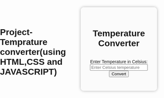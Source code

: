 # Project- Temprature converter(using HTML,CSS and JAVASCRIPT)

<!DOCTYPE html>
<html lang="en">
<head>
<meta charset="UTF-8">
<meta name="viewport" content="width=device-width, initial-scale=1.0">
<title>Temperature Converter</title>


<style>
  body {
    margin: 0;
    padding: 0;
    font-family: Arial, sans-serif;
    background-image: url('PT.jpeg');
    background-size: cover;
    background-position: center;
    background-repeat: no-repeat;
    min-height: 110vh;
    display: flex;
    justify-content: center;
    align-items: center;
  }
  .container {
    background-color: rgba(252, 252, 252, 0.8);
    padding: 30px;
    border-radius: 10px;
    box-shadow: 0px 0px 10px rgba(0, 0, 0, 0.3);
    text-align: center;
  }
</style>


</head>
<body>
<div class="container">
  <h1>Temperature Converter</h1><br>
  <label for="celsius">Enter Temperature in Celsius:</label>
  <input type="number" id="celsius" placeholder="Enter Celsius temperature" step="0.1">
  <button onclick="convertTemperature()">Convert</button>
  <p id="result"></p>
</div>


<script>
  function convertTemperature() {
    const celsiusInput = document.getElementById('celsius');
    const resultElement = document.getElementById('result');
    
    if (celsiusInput.value === '') {
      resultElement.textContent = 'Please enter a temperature.';
      return;
    }
    
    const celsius = parseFloat(celsiusInput.value);
    const fahrenheit = (celsius * 9/5) + 32;
    
    resultElement.textContent = `${celsius.toFixed(1)}°C is ${fahrenheit.toFixed(1)}°F`;
  }
</script>
</body>
</html>
